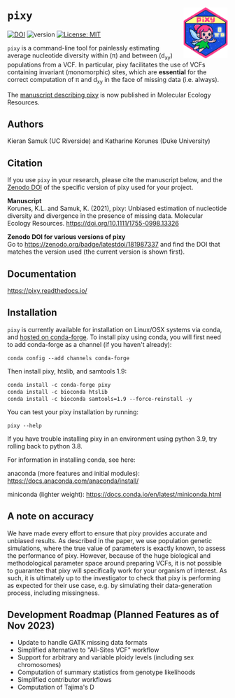 ``pixy``<img src="https://raw.githubusercontent.com/ksamuk/pixy/master/docs/images/pixy_logo.png" align="right" width="20%">
====================

[![DOI](https://zenodo.org/badge/181987337.svg)](https://zenodo.org/badge/latestdoi/181987337) ![version](https://img.shields.io/badge/version-1.2.8.beta1-blue) [![License: MIT](https://img.shields.io/badge/License-MIT-yellow.svg)](https://opensource.org/licenses/MIT)


`pixy` is a command-line tool for painlessly estimating average nucleotide diversity within (π) and between (d<sub>xy</sub>) populations from a VCF. In particular, pixy facilitates the use of VCFs containing invariant (monomorphic) sites, which are **essential** for the correct computation of π and d<sub>xy</sub> in the face of missing data (i.e. always).

The [manuscript describing pixy](https://doi.org/10.1111/1755-0998.13326) is now published in Molecular Ecology Resources.

## Authors
Kieran Samuk (UC Riverside) and Katharine Korunes (Duke University) <p>

## Citation
If you use `pixy` in your research, please cite the manuscript below, and the [Zenodo DOI](https://zenodo.org/badge/latestdoi/181987337) of the specific version of pixy used for your project.

**Manuscript**<br>
Korunes, K.L. and Samuk, K. (2021), pixy: Unbiased estimation of nucleotide diversity and divergence in the presence of missing data. Molecular Ecology Resources. https://doi.org/10.1111/1755-0998.13326

**Zenodo DOI for various versions of pixy**<br>
Go to https://zenodo.org/badge/latestdoi/181987337 and find the DOI that matches the version used (the current version is shown first).

## Documentation

https://pixy.readthedocs.io/

## Installation

`pixy` is currently available for installation on Linux/OSX systems via conda, and [hosted on conda-forge](https://anaconda.org/conda-forge/pixy). To install pixy using conda, you will first need to add conda-forge as a channel (if you haven't already):
```
conda config --add channels conda-forge
```

Then install pixy, htslib, and samtools 1.9:
```
conda install -c conda-forge pixy
conda install -c bioconda htslib
conda install -c bioconda samtools=1.9 --force-reinstall -y
```

You can test your pixy installation by running:
```
pixy --help
```
If you have trouble installing pixy in an environment using python 3.9, try rolling back to python 3.8.

For information in installing conda, see here:

anaconda (more features and initial modules): https://docs.anaconda.com/anaconda/install/

miniconda (lighter weight): https://docs.conda.io/en/latest/miniconda.html

## A note on accuracy
We have made every effort to ensure that pixy provides accurate and unbiased results. As described in the paper, we use population genetic simulations, where the true value of parameters is exactly known, to assess the performance of pixy. However, because of the huge biological and methodological parameter space around preparing VCFs, it is not possible to guarantee that pixy will specifically work for your organism of interest. As such, it is ultimately up to the investigator to check that pixy is performing as expected for their use case, e.g. by simulating their data-generation process, including missingness. 

## Development Roadmap (Planned Features as of Nov 2023)
- Update to handle GATK missing data formats
- Simplified alternative to "All-Sites VCF" workflow
- Support for arbitrary and variable ploidy levels (including sex chromosomes)
- Computation of summary statistics from genotype likelihoods
- Simplified contributor workflows
- Computation of Tajima's D
